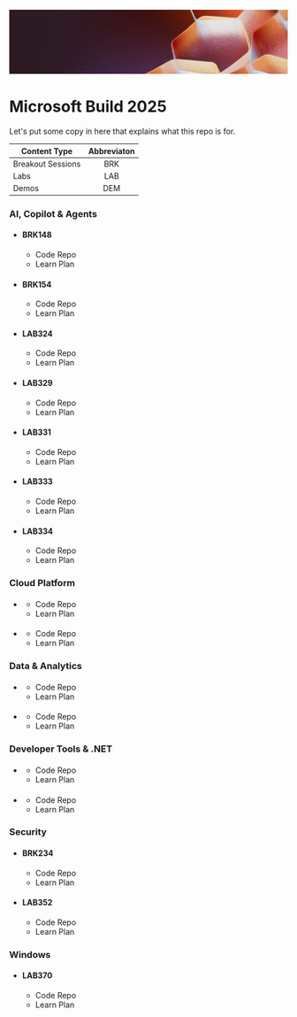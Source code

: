 <p align="center">
<img src="img/banner.jpg" alt="decorative banner" width="1200"/>
</p>

# Microsoft Build 2025

Let's put some copy in here that explains what this repo is for.

<div align="center">
  
| Content Type   |      Abbreviaton      |
|----------|:-------------:|
| Breakout Sessions |  BRK |
| Labs | LAB |
| Demos |    DEM   | 

</div>

### AI, Copilot & Agents

- #### BRK148
    - Code Repo
    - Learn Plan
- #### BRK154
    - Code Repo
    - Learn Plan
- #### LAB324
    - Code Repo
    - Learn Plan
- #### LAB329
    - Code Repo
    - Learn Plan
- #### LAB331
    - Code Repo
    - Learn Plan
- #### LAB333
    - Code Repo
    - Learn Plan
- #### LAB334
    - Code Repo
    - Learn Plan

### Cloud Platform

- ####
    - Code Repo
    - Learn Plan
- ####
    - Code Repo
    - Learn Plan

### Data & Analytics

- ####
    - Code Repo
    - Learn Plan
- ####
    - Code Repo
    - Learn Plan

### Developer Tools & .NET

- ####
    - Code Repo
    - Learn Plan
- ####
    - Code Repo
    - Learn Plan

### Security
- #### BRK234
    - Code Repo
    - Learn Plan
- #### LAB352
    - Code Repo
    - Learn Plan

### Windows

- #### LAB370
    - Code Repo
    - Learn Plan



